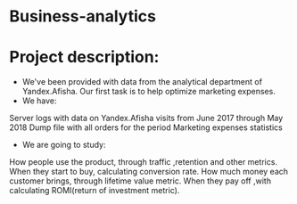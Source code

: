 # Business-analytics

# Project description:
- We've been provided with data from the analytical department of Yandex.Afisha. Our first task is to help optimize marketing expenses.
- We have:

Server logs with data on Yandex.Afisha visits from June 2017 through May 2018
Dump file with all orders for the period
Marketing expenses statistics

- We are going to study:

How people use the product, through traffic ,retention and other metrics.
When they start to buy, calculating conversion rate.
How much money each customer brings, through lifetime value metric.
When they pay off ,with calculating ROMI(return of investment metric).

